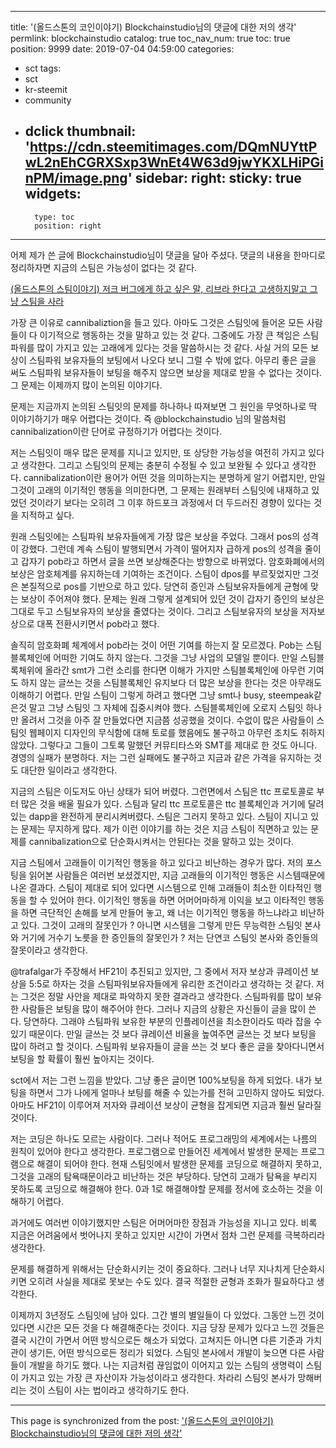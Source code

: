
---
title: '(올드스톤의 코인이야기) Blockchainstudio님의 댓글에 대한 저의 생각'
permlink: blockchainstudio
catalog: true
toc_nav_num: true
toc: true
position: 9999
date: 2019-07-04 04:59:00
categories:
- sct
tags:
- sct
- kr-steemit
- community
- dclick
thumbnail: 'https://cdn.steemitimages.com/DQmNUYttPwL2nEhCGRXSxp3WnEt4W63d9jwYKXLHiPGinPM/image.png'
sidebar:
    right:
        sticky: true
widgets:
    -
        type: toc
        position: right
---


어제 제가 쓴 글에 Blockchainstudio님이 댓글을 달아 주셨다. 댓글의 내용을 한마디로 정리하자면 지금의 스팀은 가능성이 없다는 것 같다. 

[(올드스톤의 스팀이야기) 저크 버그에게 하고 싶은 말, 리브라 한다고 고생하지말고 그냥 스팀을 사라](https://www.steemcoinpan.com/sct/@oldstone/4sdpev)

가장 큰 이유로 cannibaliztion을 들고 있다. 아마도 그것은 스팀잇에 들어온 모든 사람들이 다 이기적으로 행동하는 것을 말하고 있는 것 같다. 그중에도 가장 큰 책임은 스팀파워를 많이 가지고 있는 고래에게 있다는 것을 말씀하시는 것 같다. 사실 거의 모든 보상이 스팀파워 보유자들의 보팅에서 나오다 보니 그럴 수 밖에 없다. 아무리 좋은 글을 써도 스팀파워 보유자들이 보팅을 해주지 않으면 보상을 제대로 받을 수 없다는 것이다. 그 문제는 이제까지 많이 논의된 이야기다. 

문제는 지금까지 논의된 스팀잇의 문제를 하나하나 따져보면 그 원인을 무엇하나로 딱 이야기하기가 매우 어렵다는 것이다. 즉 @blockchainstudio 님의 말씀처럼 cannibalization이란 단어로 규정하기가 어렵다는 것이다. 

저는 스팀잇이 매우 많은 문제를 지니고 있지만, 또 상당한 가능성을 여전히 가지고 있다고 생각한다. 그리고 스팀잇의 문제는 충분히 수정될 수 있고 보완될 수 있다고 생각한다. cannibalization이란 용어가 어떤 것을 의미하는지는 분명하게 알기 어렵지만, 만일 그것이 고래의 이기적인 행동을 의미한다면, 그 문제는 원래부터 스팀잇에 내재하고 있었던 것이라기 보다는 오히려 그 이후 하드포크 과정에서 더 두드러진 경향이 있다는 것을 지적하고 싶다. 

원래 스팀잇에는 스팀파워 보유자들에게 가장 많은 보상을 주었다. 그래서 pos의 성격이 강했다. 그런데 계속 스팀이 발행되면서 가격이 떨어지자 급하게 pos의 성격을 줄이고 갑자기 pob라고 하면서 글을 쓰면 보상해준다는 방향으로 바뀌었다. 암호화폐에서의 보상은 암호체계를 유지하는데 기여하는 조건이다. 스팀이 dpos를 부르짖었지만 그것은 본질적으로 pos를 기반으로 하고 있다. 당연히 증인과 스팀보유자들에게 균형에 맞는 보상이 주어져야 했다. 문제는 원래 그렇게 설계되어 있던 것이 갑자기 증인의 보상은 그대로 두고 스팀보유자의 보상을 줄였다는 것이다. 그리고 스팀보유자의 보상을 저자보상으로 대폭 전환시키면서 pob라고 했다. 

솔직히 암호화폐 체계에서 pob라는 것이 어떤 기여를 하는지 잘 모르겠다. Pob는 스팀블록체인에 어떠한 기여도 하지 않는다. 그것을 그냥 사업의 모델일 뿐이다. 만일 스팀블록체위에 올라간 smt가 그런 소리를 한다면 이해가 가지만 스팀블록체인에 아무런 기여도 하지 않는 글쓰는 것을 스팀블록체인 유지보다 더 많은 보상을 한다는 것은 아무래도 이해하기 어렵다. 만일 스팀이 그렇게 하려고 했다면 그냥 smt나 busy, steempeak같은것 말고 그냥 스팀잇 그 자체에 집중시켜야 했다. 스팀블록체인에 오로지 스팀잇 하나만 올려서 그것을 아주 잘 만들었다면 지금쯤 성공했을 것이다. 수없이 많은 사람들이 스팀잇 웹페이지 디자인의 무식함에 대해 토로를 했음에도 불구하고 아무런 조치도 취하지 않았다. 그렇다고 그들이 그토록 말했던 커뮤티타스와 SMT를 제대로 한 것도 아니다. 경영의 실패가 분명하다. 저는 그런 실패에도 불구하고 지금과 같은 가격을 유지하는 것도 대단한 일이라고 생각한다. 

지금의 스팀은 이도저도 아닌 상태가 되어 버렸다. 그런면에서 스팀은 ttc 프로토콜로 부터 많은 것을 배울 필요가 있다. 스팀과 달리 ttc 프로토콜은 ttc 블록체인과 거기에 달려있는 dapp을 완전하게 분리시켜버렸다. 스팀은 그러지 못하고 있다. 스팀이 지니고 있는 문제는 무지하게 많다. 제가 이런 이야기를 하는 것은 지금 스팀이 직면하고 있는 문제를 cannibalization으로 단순화시켜서는 안된다는 것을 말하고 있는 것이다. 

지금 스팀에서 고래들이 이기적인 행동을 하고 있다고 비난하는 경우가 많다. 저의 포스팅을 읽어본 사람들은 여러번 보셨겠지만, 지금 고래들의 이기적인 행동은 시스템때문에 나온 결과다. 스팀이 제대로 되어 있다면 시스템으로 인해 고래들이 최소한 이타적인 행동을 할 수 있어야 한다. 이기적인 행동을 하면 어머어마하게 이익을 보고 이타적인 행동을 하면 극단적인 손해를 보게 만들어 놓고, 왜 너는 이기적인 행동을 하느냐라고 비난하고 있다. 그것이 고래의 잘못인가 ? 아니면 시스템을 그렇게 만든 무능력한 스팀잇 본사와 거기에 거수기 노릇을 한 증인들의 잘못인가 ? 저는 단연코 스팀잇 본사와 증인들의 잘못이라고 생각한다.

@trafalgar가 주장해서 HF21이 추진되고 있지만, 그 중에서 저자 보상과 큐레이션 보상을 5:5로 하자는 것을 스팀파워보유자들에게 유리한 조건이라고 생각하는 것 같다. 저는 그것은 정말 사안을 제대로 파악하지 못한 결과라고 생각한다. 스팀파워를 많이 보유한 사람들은 보팅을 많이 해주어야 한다. 그러나 지금의 상황은 자신들이 글을 많이 쓴다. 당연하다. 그래야 스팀파워 보유한 부분의 인플레이션을 최소한이라도 따라 잡을 수 있기 때문이다. 만일 글쓰는 것 보다 큐레이션 비율을 높여주면 글쓰는 것 보다 보팅을 많이 하려고 할 것이다. 스팀파워 보유자들이 글을 쓰는 것 보다 좋은 글을 찾아다니면서 보팅을 할 확률이 훨씬 높아지는 것이다. 

sct에서 저는 그런 느낌을 받았다. 그냥 좋은 글이면 100%보팅을 하게 되었다. 내가 보팅을 하면서 그가 나에게 얼마나 보팅를 해줄 수 있는가를 전혀 고민하지 않아도 되었다. 아마도 HF21이 이루어져 저자와 큐레이션 보상이 균형을 잡게되면 지금과 훨씬 달라질 것이다. 

저는 코딩은 하나도 모르는 사람이다. 그러나 적어도 프로그래밍의 세계에서는 나름의 원칙이 있어야 한다고 생각한다. 프로그램으로 만들어진 세계에서 발생한 문제는 프로그램으로 해결이 되어야 한다. 현재 스팀잇에서 발생한 문제를 코딩으로 해결하지 못하고, 그것을 고래의 탐욕때문이라고 비난하는 것은 부당하다. 당연히 고래가 탐욕을 부리지 못하도록 코딩으로 해결해야 한다. 0과 1로 해결해야할 문제를 정서에 호소하는 것을 이해하기 어렵다. 

과거에도 여러번 이야기했지만 스팀은 어머어마한 장점과 가능성을 지니고 있다. 비록 지금은 어려움에서 벗어나지 못하고 있지만 시간이 가면서 점차 그런 문제를 극복하리라 생각한다. 

문제를 해결하게 위해서는 단순화시키는 것이 중요하다. 그러나 너무 지나치게 단순화시키면 오히려 사실을 제대로 못보는 수도 있다. 결국 적절한 균형과 조화가 필요하다고 생각한다.

이제까지 3년정도 스팀잇에 남아 있다. 그간 별의 별일들이 다 있었다. 그동안 느낀 것이 있다면 시간은 모든 것을 다 해결해준다는 것이다. 지금 당장 문제가 있다고 느낀 것들은 결국 시간이 가면서 어떤 방식으로든 해소가 되었다. 고쳐지든 아니면 다른 기준과 가치관이 생기든, 어떤 방식으로든 정리가 되었다. 스팀잇 본사에서 개발이 늦으면 다른 사람들이 개발을 하기도 했다. 나는 지금처럼 끊임없이 이어지고 있는 스팀의 생명력이 스팀이 가지고 있는 가장 큰 자산이자 가능성이라고 생각한다. 차라리 스팀잇 본사가 망해버리는 것이 스팀이 사는 법이라고 생각하기도 한다.

- - -

This page is synchronized from the post: ['(올드스톤의 코인이야기) Blockchainstudio님의 댓글에 대한 저의 생각'](https://steemit.com/@oldstone/blockchainstudio)
